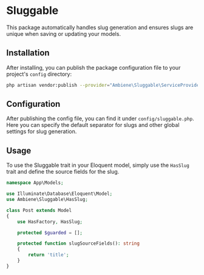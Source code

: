 # Sluggable

This package automatically handles slug generation and ensures slugs are unique when saving or updating your models.

## Installation

After installing, you can publish the package configuration file to your project's `config` directory:

```bash
php artisan vendor:publish --provider="Ambiene\Sluggable\ServiceProvider" --tag=config
```

## Configuration

After publishing the config file, you can find it under `config/sluggable.php`. Here you can specify the default separator for slugs and other global settings for slug generation.

## Usage

To use the Sluggable trait in your Eloquent model, simply use the `HasSlug` trait and define the source fields for the slug.

```php
namespace App\Models;

use Illuminate\Database\Eloquent\Model;
use Ambiene\Sluggable\HasSlug;

class Post extends Model
{
    use HasFactory, HasSlug;

    protected $guarded = [];

    protected function slugSourceFields(): string
    {
        return 'title';
    }
}
```